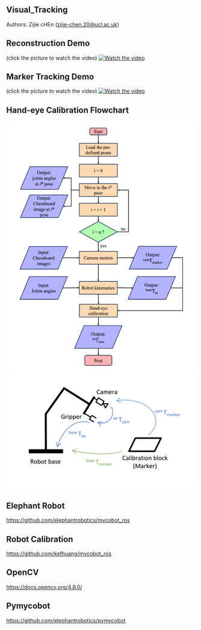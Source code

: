 ## Visual_Tracking
Authors: Zijie cHEn (zijie-chen.20@ucl.ac.uk)

## Reconstruction Demo
(click the picture to watch the video)
[![Watch the video](https://img.youtube.com/vi/nMixcgJxV2o/maxresdefault.jpg)](https://www.youtube.com/watch?v=nMixcgJxV2o)

## Marker Tracking Demo
(click the picture to watch the video)
[![Watch the video](https://img.youtube.com/vi/maO1CZeALh8/maxresdefault.jpg)](https://www.youtube.com/watch?v=maO1CZeALh8)

## Hand-eye Calibration Flowchart
<img width="600" alt="Screenshot 2023-03-29 132056" src="Flow_Chart.png">

<img width="600" alt="Screenshot 2023-03-29 132056" src="closed_loop.png">

## Elephant Robot
https://github.com/elephantrobotics/mycobot_ros

## Robot Calibration
https://github.com/kefhuang/mycobot_ros

## OpenCV
https://docs.opencv.org/4.8.0/

## Pymycobot
https://github.com/elephantrobotics/pymycobot



